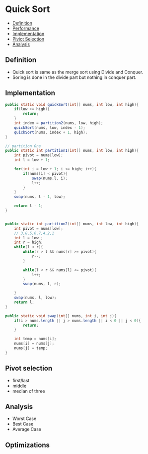 # Quick Sort
- [Definition](#definition)
- [Performance](#performance)
- [Implementation](#implementation)
- [Piviot Selection](#pivotSelection)
- [Analysis](#analysis)

## <div id = "definition">Definition</div>
- Quick sort is same as the merge sort using Divide and Conquer.
- Soring is done in the divide part but nothing in conquer part.

## <div id = "implementation">Implementation</div>
``` java
public static void quickSort(int[] nums, int low, int high){
    if(low >= high){
        return;
    }
    int index = partition2(nums, low, high);
    quickSort(nums, low, index - 1);
    quickSort(nums, index + 1, high);
}

// partition One
public static int partition1(int[] nums, int low, int high){
    int pivot = nums[low];
    int l = low + 1;

    for(int i = low + 1; i <= high; i++){
        if(nums[i] < pivot){
            swap(nums,l, i);
            l++;
        }
    }
    swap(nums, l - 1, low);

    return l - 1;
}


public static int partition2(int[] nums, int low, int high){
    int pivot = nums[low];
    // 3,8,5,6,7,4,2,1
    int l = low ;
    int r = high;
    while(l < r){
        while(r > l && nums[r] >= pivot){
            r--;
        }

        while(l < r && nums[l] <= pivot){
            l++;
        }
        swap(nums, l, r);

    }
    swap(nums, l, low);
    return l;
}

public static void swap(int[] nums, int i, int j){
    if(i > nums.length || j > nums.length || i < 0 || j < 0){
        return;
    }

    int temp = nums[i];
    nums[i] = nums[j];
    nums[j] = temp;
}
```
## <div id = "pivotSelection">Pivot selection</div>
- first/last
- middle
- median of three

## <div id = "analysis">Analysis</div>
- Worst Case
- Best Case
- Average Case

## <div id = "optimizations">Optimizations</div>

